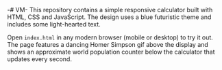 -# VM-
This repository contains a simple responsive calculator built with HTML, CSS and JavaScript. The design uses a blue futuristic theme and includes some light-hearted text.

Open `index.html` in any modern browser (mobile or desktop) to try it out. The page features a dancing Homer Simpson gif above the display and shows an approximate world population counter below the calculator that updates every second.
